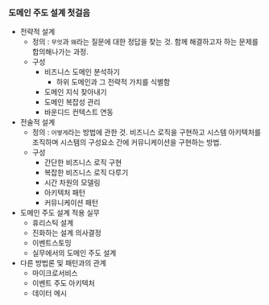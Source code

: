 ### 도메인 주도 설계 첫걸음

- 전략적 설계
  - 정의 : `무엇`과 `왜`라는 질문에 대한 정답을 찾는 것. 함께 해결하고자 하는 문제를 합의해나가는 과정.
  - 구성
    - 비즈니스 도메인 분석하기
      - 하위 도메인과 그 전략적 가치를 식별함
    - 도메인 지식 찾아내기
    - 도메인 복잡성 관리
    - 바운디드 컨텍스트 연동
- 전술적 설계
  - 정의 : `어떻게`라는 방법에 관한 것. 비즈니스 로직을 구현하고 시스템 아키텍처를 조직하며 시스템의 구성요소 간에 커뮤니케이션을 구현하는 방법.
  - 구성
    - 간단한 비즈니스 로직 구현
    - 복잡한 비즈니스 로직 다루기
    - 시간 차원의 모델링
    - 아키텍처 패턴
    - 커뮤니케이션 패턴
- 도메인 주도 설계 적용 실무
  - 휴리스틱 설계
  - 진화하는 설계 의사결정
  - 이벤트스토밍
  - 실무에서의 도메인 주도 설계
- 다른 방법론 및 패턴과의 관계
  - 마이크로서비스
  - 이벤트 주도 아키텍처
  - 데이터 메시
